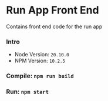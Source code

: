 # Run App Front End

Contains front end code for the run app

### Intro

- Node Version: `20.10.0`
- NPM Version: `10.2.5`

### Compile: `npm run build`
### Run: `npm start`

